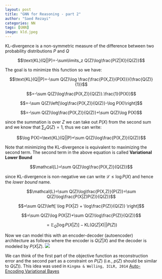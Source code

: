 ```yaml
---
layout: post
title: "GNN for Reasoning - part 2"
author: "Saed Rezayi"
categories: NN
tags: [GNN]
image: kld.jpeg
---
```


KL-divergence is a non-symmetric measure of the difference between two probability distributions $P$ and $Q$

$$\text{KL}(Q||P)=-\sum\limits_z Q(Z)\log\frac{P(Z|X)}{Q(Z)}$$

The goal is to minimize this function so we have:

$$\text{KL}(Q||P)=-\sum Q(Z)\log \frac{\frac{P(X,Z)}{P(X)}}{\frac{Q(Z)}{1}}$$

$$=-\sum Q(Z)\log\frac{P(X,Z)}{Q(Z)}.\frac{1}{P(X)}$$

$$=-\sum Q(Z)\left[\log\frac{P(X,Z)}{Q(Z)}-\log P(X)\right]$$

$$=-\sum Q(Z)\log\frac{P(X,Z)}{Q(Z)}+\sum Q(Z)\log P(X)$$

since the summation is over $Z$ we can take out $P(X)$ from the second sum and we know that $\sum_z Q(Z)=1$, thus we can write:

$$\log P(X)=\text{KL}(Q||P)+\sum Q(Z)\log\frac{P(X,Z)}{Q(Z)}$$

Note that minimizing the KL-divergence is equivalent to maximizing the second term. The second term in the above equation is called **Variational Lower Bound**

$$\mathcal{L}=\sum Q(Z)\log\frac{P(X,Z)}{Q(Z)}$$

since KL-divergence is non-negative we can write $\mathcal{L}\leq\log P(X)$ and hence the *lower bound* name.

$$\mathcal{L}=\sum Q(Z)\log\frac{P(X,Z)}{P(Z)}=\sum Q(Z)\log\frac{P(X|Z)P(Z)}{Q(Z)}$$

$$=\sum Q(Z)\left[ \log P(X|Z) + \log\frac{P(Z)}{Q(Z)} \right]$$

$$=\sum Q(Z)\log P(X|Z)+\sum Q(Z)\log\frac{P(Z)}{Q(Z)}$$

$$=\mathbb{E}_{Q}\left[\log P(X|Z)\right]-\text{KL}(Q(Z|X)||P(Z))$$

Now we can model this with an encoder-decoder (autoencoder) architecture as follows where the encoder is $Q(Z|X)$ and the decoder is modeled by $P(X|Z)$. 
![](https://paper-attachments.dropbox.com/s_ACD8843D58A10AD799AE266302228E63B7692ABF84D737D63C8DB752F21F149B_1571720037783_Screenshot+from+2019-10-22+00-53-40.png)

We can think of the first part of the objective function as reconstruction error and the second part as a constraint on $P(Z)$ (i.e., $p(Z)$ should be similar to $Q(Z)$). This idea was used in `Kingma & Welling, ICLR, 2014` [Auto-Encoding Variational Bayes](https://arxiv.org/pdf/1312.6114.pdf)

